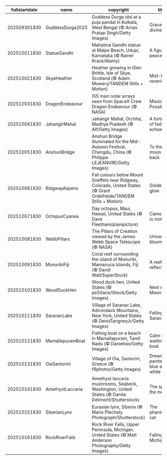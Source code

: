 |fullstartdate|name|copyright|title|image|
|--|--|--|--|--|
202509301830|GoddessDurga2025|Goddess Durga idol at a puja pandal in Kolkata, West Bengal (© Arnav Pratap Singh/Getty Images)|Gracefully divine|![](/en-IN/2025/10/202509301830GoddessDurga2025.jpg)|
202510011830|StatueGandhi|Mahatma Gandhi statue at Malpe Beach, Udupi, Karnataka (© Rainer Krack/Alamy)|A figure of peace|![](/en-IN/2025/10/202510011830StatueGandhi.jpg)|
202510021830|SkyeHeather|Heather growing in Glen Brittle, Isle of Skye, Scotland (© Adam Mowery/TANDEM Stills + Motion)|Mist-bound reveries|![](/en-IN/2025/10/202510021830SkyeHeather.jpg)|
202510031830|DragonEndeavour|ISS main solar arrays seen from SpaceX Crew Dragon Endeavour (© NASA)|Mission: Possible|![](/en-IN/2025/10/202510031830DragonEndeavour.jpg)|
202510041830|JahangirMahal|Jahangir Mahal, Orchha, Madhya Pradesh (© Alf/Getty Images)|A fortress of fading echoes|![](/en-IN/2025/10/202510041830JahangirMahal.jpg)|
202510051830|AnshunBridge|Anshun Bridge illuminated for the Mid-Autumn Festival, Chengdu, China (© Philippe LEJEANVRE/Getty Images)|To the moon and back|![](/en-IN/2025/10/202510051830AnshunBridge.jpg)|
202510061830|RidgwayAspens|Fall colours below Mount Sneffels near Ridgway, Colorado, United States (© Grant Ordelheide/TANDEM Stills + Motion)|Golden fall glow|![](/en-IN/2025/10/202510061830RidgwayAspens.jpg)|
202510071830|OctopusCyanea|Day octopus, Maui, Hawaii, United States (© Dave Fleetham/plainpicture)|Camouflage in motion|![](/en-IN/2025/10/202510071830OctopusCyanea.jpg)|
202510081830|WebbPillars|The Pillars of Creation viewed by the James Webb Space Telescope (© NASA)|Universe in bloom|![](/en-IN/2025/10/202510081830WebbPillars.jpg)|
202510091830|MonurikiFiji|Coral reef surrounding the island of Monuriki, Mamanuca Islands, Fiji (© David Wall/SuperStock)|A reef of reflection|![](/en-IN/2025/10/202510091830MonurikiFiji.jpg)|
202510101830|WoodDuckHen|Wood duck hen, United States (© ps50ace/iStock/Getty Images)|Nest stop: Mexico!|![](/en-IN/2025/10/202510101830WoodDuckHen.jpg)|
202510111830|SaranacLake|Village of Saranac Lake, Adirondack Mountains, New York, United States (© DenisTangneyJr/Getty Images)|Falling for Saranac|![](/en-IN/2025/10/202510111830SaranacLake.jpg)|
202510121830|MamallapuramBoat|Fishing boat on a beach in Mamallapuram, Tamil Nadu (© Danielrao/Getty Images)|Calm seas, waiting boat|![](/en-IN/2025/10/202510121830MamallapuramBoat.jpg)|
202510131830|OiaSantorini|Village of Oia, Santorini, Greece (© f9photos/Getty Images)|Dreams painted in blue and white|![](/en-IN/2025/10/202510131830OiaSantorini.jpg)|
202510141830|AmethystLaccaria|Amethyst laccaria mushrooms, Seabeck, Washington, United States (© Danita Delimont/Shutterstock)|The spore the merrier|![](/en-IN/2025/10/202510141830AmethystLaccaria.jpg)|
202510151830|SiberianLynx|Eurasian lynx, Siberia (© Mario Plechaty Photograph/Shutterstock)|The phantom cat|![](/en-IN/2025/10/202510151830SiberianLynx.jpg)|
202510161830|RockRiverFalls|Rock River Falls, Upper Peninsula, Michigan, United States (© Matt Anderson Photography/Getty Images)|Falling for Michigan|![](/en-IN/2025/10/202510161830RockRiverFalls.jpg)|
